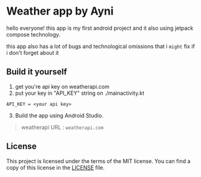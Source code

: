 # Weather app by Ayni

hello everyone! this app is my first android project and it also using jetpack compose technology.

this app also has a lot of bugs and technological omissions
that i `might` fix if i don't forget about it

## Build it yourself

1. get you're api key on weatherapi.com
2. put your key in "API_KEY" string on ./mainactivity.kt
```
API_KEY = <your api key>
``` 
3. Build the app using Android Studio.

> weatherapi URL : `weatherapi.com`

## License

This project is licensed under the terms of the MIT license.
You can find a copy of this license in the [LICENSE](LICENSE) file.
